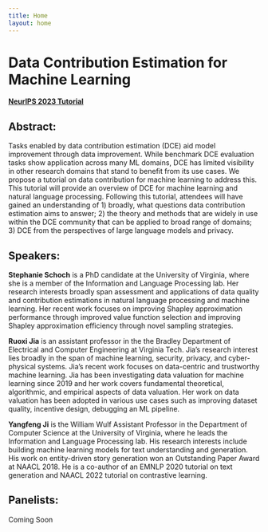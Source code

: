 ```yaml
---
title: Home
layout: home
---
```


# Data Contribution Estimation for Machine Learning 
[**NeurIPS 2023 Tutorial**](https://nips.cc/virtual/2023/tutorial/73959)

## Abstract: 
Tasks enabled by data contribution estimation (DCE) aid model improvement through data improvement. While benchmark DCE evaluation tasks show application across many ML domains, DCE has limited visibility in other research domains that stand to benefit from its use cases. We propose a tutorial on data contribution for machine learning to address this. This tutorial will provide an overview of DCE for machine learning and natural language processing. Following this tutorial, attendees will have gained an understanding of 1) broadly, what questions data contribution estimation aims to answer; 2) the theory and methods that are widely in use within the DCE community that can be applied to broad range of domains; 3) DCE from the perspectives of large language models and privacy.

## Speakers:
**Stephanie Schoch** is a PhD candidate at the University of Virginia, where she is a member of the Information and Language Processing lab. Her research interests broadly span assessment and applications of data quality and contribution estimations in natural language processing and machine learning. Her recent work focuses on improving Shapley approximation performance through improved value function selection and improving Shapley approximation efficiency through novel sampling strategies. 

**Ruoxi Jia** is an assistant professor in the the Bradley Department of Electrical and Computer Engineering at Virginia Tech. Jia’s research interest lies broadly in the span of machine learning, security, privacy, and cyber-physical systems. Jia’s recent work focuses on data-centric and trustworthy machine learning. Jia has been investigating data valuation for machine learning since 2019 and her work covers fundamental theoretical, algorithmic, and empirical aspects of data valuation. Her work on data valuation has been adopted in various use cases such as improving dataset quality, incentive design, debugging an ML pipeline.

**Yangfeng Ji** is the William Wulf Assistant Professor in the Department of Computer Science at the University of Virginia, where he leads the Information and Language Processing lab. His research interests include building machine learning models for text understanding and generation. His work on entity-driven story generation won an Outstanding Paper Award at NAACL 2018. He is a co-author of an EMNLP 2020 tutorial on text generation and NAACL 2022 tutorial on contrastive learning.


## Panelists:
Coming Soon
<!--
**Dawn Song** is a Professor in the Department of Electrical Engineering and Computer Science at UC Berkeley. Her research interest lies in AI and deep learning, blockchain/web3, security and privacy. She is the recipient of various awards including the MacArthur Fellowship, the Guggenheim Fellowship, the NSF CAREER Award, the Alfred P. Sloan Research Fellowship, the MIT Technology Review TR-35 Award, and several Test-of-Time and Best Paper Awards from top conferences in Computer Security and Deep Learning. She is an ACM Fellow and an IEEE Fellow. She is ranked the most cited scholar in computer security (AMiner Award).

**James Zou** is an Assistant Professor of Biomedical Data Science and, by courtesy, of Computer Science and Electrical Engineering at Stanford University. He works on making machine learning more reliable, human-compatible and statistically rigorous, and is especially interested in applications in human disease and health. Several of his algorithms are widely used in tech and biotech industries. He joined Stanford in 2016 and is excited to be a two-time Chan-Zuckerberg Investigator and the faculty director of the university-wide Stanford Data4Health hub. He’s also a member of the Stanford AI Lab.

**Swabha Swayamdipta** is an Assistant Professor of Computer Science in the USC Viterbi School of Engineering, where she leads the DILL Lab. Her research interests broadly span Natural Language Processing and Machine Learning, where she studies the estimation of dataset quality, the (semi-)automatic collection of impactful data, as well as evaluating how human biases affect dataset construction and model decisions. Previously, she was a postdoctoral investigator at the Allen Institute for AI, where she worked with Yejin Choi.

**Yongchan Kwon** is an Assistant Professor in the Department of Statistics at Columbia University. His research focuses on developing more interpretable and rigorous machine learning methods, directly motivated by scientific questions. He received a Ph.D. at Seoul National University and did his postdoc at Stanford University.
-->
